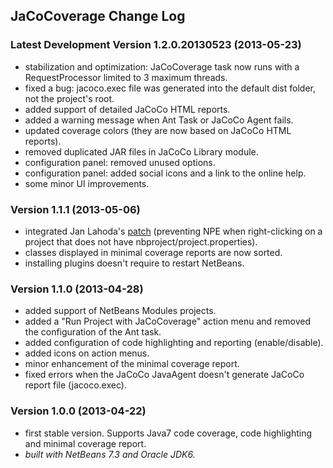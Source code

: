 ## JaCoCoverage Change Log

### Latest Development Version 1.2.0.20130523 (2013-05-23)
* stabilization and optimization: JaCoCoverage task now runs with a RequestProcessor limited to 3 maximum threads.
* fixed a bug: jacoco.exec file was generated into the default dist folder, not the project's root.
* added support of detailed JaCoCo HTML reports.
* added a warning message when Ant Task or JaCoCo Agent fails.
* updated coverage colors (they are now based on JaCoCo HTML reports).
* removed duplicated JAR files in JaCoCo Library module.
* configuration panel: removed unused options.
* configuration panel: added social icons and a link to the online help.
* some minor UI improvements.

### Version 1.1.1 (2013-05-06)
* integrated Jan Lahoda's [patch](https://github.com/jonathanlermitage/tikione-jacocoverage/pull/3) (preventing NPE when right-clicking on a project that does not have nbproject/project.properties).
* classes displayed in minimal coverage reports are now sorted.
* installing plugins doesn't require to restart NetBeans.

### Version 1.1.0 (2013-04-28)
* added support of NetBeans Modules projects.
* added a "Run Project with JaCoCoverage" action menu and removed the configuration of the Ant task.
* added configuration of code highlighting and reporting (enable/disable).
* added icons on action menus.
* minor enhancement of the minimal coverage report.
* fixed errors when the JaCoCo JavaAgent doesn't generate JaCoCo report file (jacoco.exec).

### Version 1.0.0 (2013-04-22)
* first stable version. Supports Java7 code coverage, code highlighting and minimal coverage report.
* *built with NetBeans 7.3 and Oracle JDK6.*
